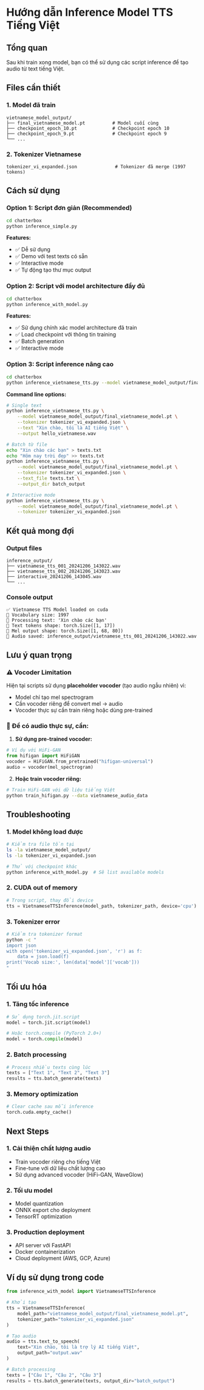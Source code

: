 # Hướng dẫn Inference Model TTS Tiếng Việt

## Tổng quan
Sau khi train xong model, bạn có thể sử dụng các script inference để tạo audio từ text tiếng Việt.

## Files cần thiết

### 1. Model đã train
```
vietnamese_model_output/
├── final_vietnamese_model.pt          # Model cuối cùng
├── checkpoint_epoch_10.pt             # Checkpoint epoch 10
├── checkpoint_epoch_9.pt              # Checkpoint epoch 9
└── ...
```

### 2. Tokenizer Vietnamese
```
tokenizer_vi_expanded.json              # Tokenizer đã merge (1997 tokens)
```

## Cách sử dụng

### Option 1: Script đơn giản (Recommended)

```bash
cd chatterbox
python inference_simple.py
```

**Features:**
- ✅ Dễ sử dụng
- ✅ Demo với test texts có sẵn
- ✅ Interactive mode
- ✅ Tự động tạo thư mục output

### Option 2: Script với model architecture đầy đủ

```bash
cd chatterbox  
python inference_with_model.py
```

**Features:**
- ✅ Sử dụng chính xác model architecture đã train
- ✅ Load checkpoint với thông tin training
- ✅ Batch generation
- ✅ Interactive mode

### Option 3: Script inference nâng cao

```bash
cd chatterbox
python inference_vietnamese_tts.py --model vietnamese_model_output/final_vietnamese_model.pt --tokenizer tokenizer_vi_expanded.json --text "Xin chào các bạn"
```

**Command line options:**
```bash
# Single text
python inference_vietnamese_tts.py \
    --model vietnamese_model_output/final_vietnamese_model.pt \
    --tokenizer tokenizer_vi_expanded.json \
    --text "Xin chào, tôi là AI tiếng Việt" \
    --output hello_vietnamese.wav

# Batch từ file
echo "Xin chào các bạn" > texts.txt
echo "Hôm nay trời đẹp" >> texts.txt
python inference_vietnamese_tts.py \
    --model vietnamese_model_output/final_vietnamese_model.pt \
    --tokenizer tokenizer_vi_expanded.json \
    --text_file texts.txt \
    --output_dir batch_output

# Interactive mode
python inference_vietnamese_tts.py \
    --model vietnamese_model_output/final_vietnamese_model.pt \
    --tokenizer tokenizer_vi_expanded.json
```

## Kết quả mong đợi

### Output files
```
inference_output/
├── vietnamese_tts_001_20241206_143022.wav
├── vietnamese_tts_002_20241206_143023.wav
├── interactive_20241206_143045.wav
└── ...
```

### Console output
```
✅ Vietnamese TTS Model loaded on cuda
📝 Vocabulary size: 1997
🎯 Processing text: 'Xin chào các bạn'
📝 Text tokens shape: torch.Size([1, 17])
🎵 Mel output shape: torch.Size([1, 68, 80])
💾 Audio saved: inference_output/vietnamese_tts_001_20241206_143022.wav
```

## Lưu ý quan trọng

### ⚠️ Vocoder Limitation
Hiện tại scripts sử dụng **placeholder vocoder** (tạo audio ngẫu nhiên) vì:
- Model chỉ tạo mel spectrogram
- Cần vocoder riêng để convert mel → audio
- Vocoder thực sự cần train riêng hoặc dùng pre-trained

### 🔧 Để có audio thực sự, cần:

1. **Sử dụng pre-trained vocoder:**
```python
# Ví dụ với HiFi-GAN
from hifigan import HiFiGAN
vocoder = HiFiGAN.from_pretrained("hifigan-universal")
audio = vocoder(mel_spectrogram)
```

2. **Hoặc train vocoder riêng:**
```bash
# Train HiFi-GAN với dữ liệu tiếng Việt
python train_hifigan.py --data vietnamese_audio_data
```

## Troubleshooting

### 1. Model không load được
```bash
# Kiểm tra file tồn tại
ls -la vietnamese_model_output/
ls -la tokenizer_vi_expanded.json

# Thử với checkpoint khác
python inference_with_model.py  # Sẽ list available models
```

### 2. CUDA out of memory
```python
# Trong script, thay đổi device
tts = VietnameseTTSInference(model_path, tokenizer_path, device='cpu')
```

### 3. Tokenizer error
```bash
# Kiểm tra tokenizer format
python -c "
import json
with open('tokenizer_vi_expanded.json', 'r') as f:
    data = json.load(f)
print('Vocab size:', len(data['model']['vocab']))
"
```

## Tối ưu hóa

### 1. Tăng tốc inference
```python
# Sử dụng torch.jit.script
model = torch.jit.script(model)

# Hoặc torch.compile (PyTorch 2.0+)
model = torch.compile(model)
```

### 2. Batch processing
```python
# Process nhiều texts cùng lúc
texts = ["Text 1", "Text 2", "Text 3"]
results = tts.batch_generate(texts)
```

### 3. Memory optimization
```python
# Clear cache sau mỗi inference
torch.cuda.empty_cache()
```

## Next Steps

### 1. Cải thiện chất lượng audio
- Train vocoder riêng cho tiếng Việt
- Fine-tune với dữ liệu chất lượng cao
- Sử dụng advanced vocoder (HiFi-GAN, WaveGlow)

### 2. Tối ưu model
- Model quantization
- ONNX export cho deployment
- TensorRT optimization

### 3. Production deployment
- API server với FastAPI
- Docker containerization
- Cloud deployment (AWS, GCP, Azure)

## Ví dụ sử dụng trong code

```python
from inference_with_model import VietnameseTTSInference

# Khởi tạo
tts = VietnameseTTSInference(
    model_path="vietnamese_model_output/final_vietnamese_model.pt",
    tokenizer_path="tokenizer_vi_expanded.json"
)

# Tạo audio
audio = tts.text_to_speech(
    text="Xin chào, tôi là trợ lý AI tiếng Việt",
    output_path="output.wav"
)

# Batch processing
texts = ["Câu 1", "Câu 2", "Câu 3"]
results = tts.batch_generate(texts, output_dir="batch_output")
```
